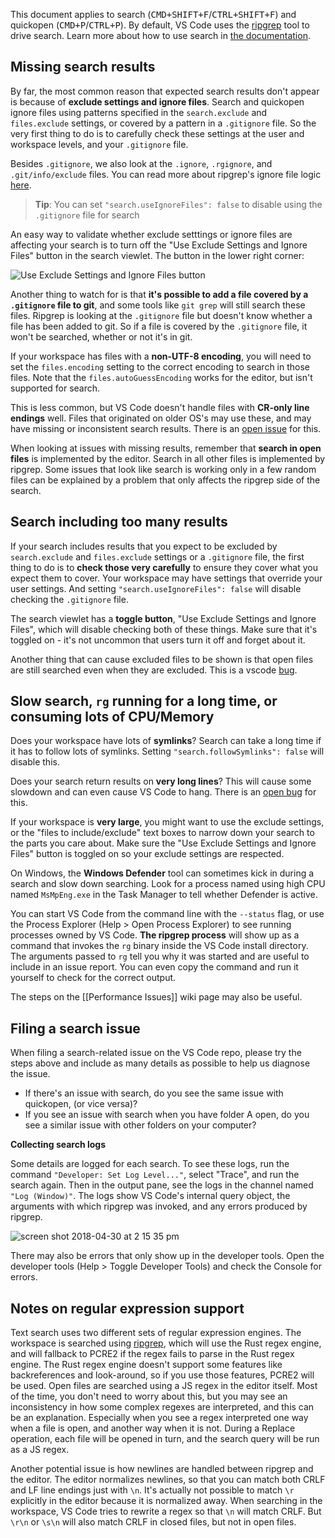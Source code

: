 This document applies to search (<kbd>CMD+SHIFT+F</kbd>/<kbd>CTRL+SHIFT+F</kbd>) and quickopen (<kbd>CMD+P</kbd>/<kbd>CTRL+P</kbd>). By default, VS Code uses the [ripgrep](https://github.com/BurntSushi/ripgrep) tool to drive search. Learn more about how to use search in [the documentation](https://code.visualstudio.com/docs/editor/codebasics#_search-across-files).

## Missing search results

By far, the most common reason that expected search results don't appear is because of **exclude settings and ignore files**. Search and quickopen ignore files using patterns specified in the `search.exclude` and `files.exclude` settings, or covered by a pattern in a `.gitignore` file. So the very first thing to do is to carefully check these settings at the user and workspace levels, and your `.gitignore` file.

Besides `.gitignore`, we also look at the `.ignore`, `.rgignore`, and `.git/info/exclude` files. You can read more about ripgrep's ignore file logic [here](https://github.com/BurntSushi/ripgrep/blob/master/GUIDE.md#automatic-filtering).

> **Tip**: You can set `"search.useIgnoreFiles": false` to disable using the `.gitignore` file for search

An easy way to validate whether exclude setttings or ignore files are affecting your search is to turn off the "Use Exclude Settings and Ignore Files" button in the search viewlet. The button in the lower right corner:

![Use Exclude Settings and Ignore Files button](https://user-images.githubusercontent.com/323878/39452556-7356f906-4c87-11e8-8886-8f4629503405.png)

Another thing to watch for is that **it's possible to add a file covered by a `.gitignore` file to git**, and some tools like `git grep` will still search these files. Ripgrep is looking at the `.gitignore` file but doesn't know whether a file has been added to git. So if a file is covered by the `.gitignore` file, it won't be searched, whether or not it's in git.

If your workspace has files with a **non-UTF-8 encoding**, you will need to set the `files.encoding` setting to the correct encoding to search in those files. Note that the `files.autoGuessEncoding` works for the editor, but isn't supported for search.

This is less common, but VS Code doesn't handle files with **CR-only line endings** well. Files that originated on older OS's may use these, and may have missing or inconsistent search results. There is an [open issue](https://github.com/Microsoft/vscode/issues/35797) for this.

When looking at issues with missing results, remember that **search in open files** is implemented by the editor. Search in all other files is implemented by ripgrep. Some issues that look like search is working only in a few random files can be explained by a problem that only affects the ripgrep side of the search.

## Search including too many results

If your search includes results that you expect to be excluded by `search.exclude` and `files.exclude` settings or a `.gitignore` file, the first thing to do is to **check those very carefully** to ensure they cover what you expect them to cover. Your workspace may have settings that override your user settings. And setting `"search.useIgnoreFiles": false` will disable checking the `.gitignore` file.

The search viewlet has a **toggle button**, "Use Exclude Settings and Ignore Files", which will disable checking both of these things. Make sure that it's toggled on - it's not uncommon that users turn it off and forget about it.

Another thing that can cause excluded files to be shown is that open files are still searched even when they are excluded. This is a vscode [bug](https://github.com/Microsoft/vscode/issues/31819).

## Slow search, `rg` running for a long time, or consuming lots of CPU/Memory

Does your workspace have lots of **symlinks**? Search can take a long time if it has to follow lots of symlinks. Setting `"search.followSymlinks": false` will disable this.

Does your search return results on **very long lines**? This will cause some slowdown and can even cause VS Code to hang. There is an [open bug](https://github.com/Microsoft/vscode/issues/31551) for this.

If your workspace is **very large**, you might want to use the exclude settings, or the "files to include/exclude" text boxes to narrow down your search to the parts you care about. Make sure the "Use Exclude Settings and Ignore Files" button is toggled on so your exclude settings are respected.

On Windows, the **Windows Defender** tool can sometimes kick in during a search and slow down searching. Look for a process named using high CPU named `MsMpEng.exe` in the Task Manager to tell whether Defender is active.

You can start VS Code from the command line with the `--status` flag, or use the Process Explorer (Help > Open Process Explorer) to see running processes owned by VS Code. **The ripgrep process** will show up as a command that invokes the `rg` binary inside the VS Code install directory. The arguments passed to `rg` tell you why it was started and are useful to include in an issue report. You can even copy the command and run it yourself to check for the correct output.

The steps on the [[Performance Issues]] wiki page may also be useful.

## Filing a search issue

When filing a search-related issue on the VS Code repo, please try the steps above and include as many details as possible to help us diagnose the issue.

- If there's an issue with search, do you see the same issue with quickopen, (or vice versa)?
- If you see an issue with search when you have folder A open, do you see a similar issue with other folders on your computer?

**Collecting search logs**

Some details are logged for each search. To see these logs, run the command `"Developer: Set Log Level..."`, select "Trace", and run the search again. Then in the output pane, see the logs in the channel named `"Log (Window)"`. The logs show VS Code's internal query object, the arguments with which ripgrep was invoked, and any errors produced by ripgrep.

![screen shot 2018-04-30 at 2 15 35 pm](https://user-images.githubusercontent.com/323878/39452722-1e2a6f48-4c88-11e8-84f8-5afad938d357.png)

There may also be errors that only show up in the developer tools. Open the developer tools (Help > Toggle Developer Tools) and check the Console for errors.

## Notes on regular expression support

Text search uses two different sets of regular expression engines. The workspace is searched using [ripgrep](https://github.com/BurntSushi/ripgrep), which will use the Rust regex engine, and will fallback to PCRE2 if the regex fails to parse in the Rust regex engine. The Rust regex engine doesn't support some features like backreferences and look-around, so if you use those features, PCRE2 will be used. Open files are searched using a JS regex in the editor itself. Most of the time, you don't need to worry about this, but you may see an inconsistency in how some complex regexes are interpreted, and this can be an explanation. Especially when you see a regex interpreted one way when a file is open, and another way when it is not. During a Replace operation, each file will be opened in turn, and the search query will be run as a JS regex.

Another potential issue is how newlines are handled between ripgrep and the editor. The editor normalizes newlines, so that you can match both CRLF and LF line endings just with `\n`. It's actually not possible to match `\r` explicitly in the editor because it is normalized away. When searching in the workspace, VS Code tries to rewrite a regex so that `\n` will match CRLF. But `\r\n` or `\s\n` will also match CRLF in closed files, but not in open files.